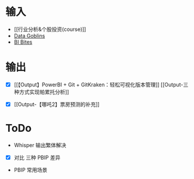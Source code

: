 

# 输入

- [[行业分析&个股投资(course)]]
- [Data Goblins](https://data-goblins.com/articles)
- [BI Bites](https://nastengraph.substack.com/)

# 输出

- [x] [[【Output】PowerBI + Git + GitKraken：轻松可视化版本管理]]
[[Output-三种方式实现帕累托分析]]
- [x] [[Output-【哪吒2】票房预测的补充]]


# ToDo

- Whisper 输出繁体解决
- [x] 对比 三种 PBIP 差异
- PBIP 常用场景

    